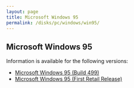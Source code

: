 ```yaml
---
layout: page
title: Microsoft Windows 95
permalink: /disks/pc/windows/win95/
---
```


Microsoft Windows 95
---

Information is available for the following versions:

* [Microsoft Windows 95 (Build 499)](4.00.499/)
* [Microsoft Windows 95 (First Retail Release)](4.00.950/)

